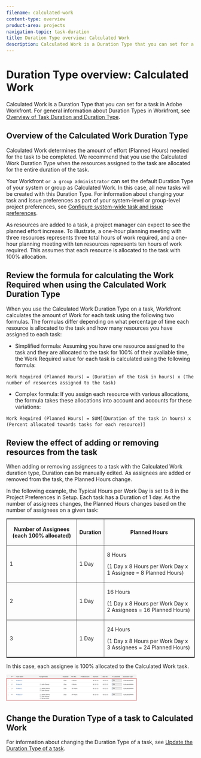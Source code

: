 ```yaml
---
filename: calculated-work
content-type: overview
product-area: projects
navigation-topic: task-duration
title: Duration Type overview: Calculated Work
description: Calculated Work is a Duration Type that you can set for a task in Adobe Workfront. For general information about Duration Types in Workfront, see Overview of Task Duration and Duration Type.
---
```


# Duration Type overview: Calculated Work

Calculated Work is a Duration Type that you can set for a task in Adobe Workfront. For general information about Duration Types in Workfront, see [Overview of Task Duration and Duration Type](../../../manage-work/tasks/taskdurtn/task-duration-and-duration-type.md).

## Overview of the Calculated Work Duration Type

Calculated Work determines the amount of effort (Planned Hours) needed for the task to be completed. We recommend that you use the Calculated Work Duration Type when the resources assigned to the task are allocated for the entire duration of the task.

Your Workfront `or a group administrator` can set the default Duration&nbsp;Type of your system or group as Calculated Work.&nbsp;In this case, all new tasks will be created with this Duration Type. For information about changing your task and issue preferences as part of your system-level or group-level project preferences, see [Configure system-wide task and issue preferences](../../../administration-and-setup/set-up-workfront/configure-system-defaults/set-task-issue-preferences.md).

As resources are added to a task, a project manager can expect to see the planned effort increase. To illustrate, a one-hour planning meeting with three resources represents three total hours of work required, and a one-hour planning meeting with ten resources represents ten hours of work required. This assumes that each resource is allocated to the task with 100% allocation.

## Review the formula for calculating the Work Required when using the Calculated Work Duration Type

When you use the Calculated Work Duration Type on a task, Workfront calculates the amount of Work for each task using the following two formulas. The formulas differ depending on what percentage of time each resource is allocated to the task and how many resources you have assigned to each task:

* Simplified formula: Assuming you have one resource assigned to the task and they are allocated to the task for 100% of their available time, the Work Required value for each task is calculated using the following formula:

```
Work Required (Planned Hours) = (Duration of the task in hours) x (The number of resources assigned to the task)
```

* Complex formula: If you assign each resource with various allocations, the formula takes these allocations into account and accounts for these variations:

```
Work Required (Planned Hours) = SUM[(Duration of the task in hours) x (Percent allocated towards tasks for each resource)]
```

## Review the effect of adding or removing resources from the task

When adding or removing assignees to a task with the Calculated Work duration type, Duration can be manually edited. As assignees are added or removed from the task, the Planned Hours change.

In the following example, the Typical Hours per Work Day is set to 8 in the Project Preferences in Setup. Each task has a Duration of 1 day. As the number of assignees changes, the Planned Hours changes based on the number of assignees on a given task:

<table border="1" cellspacing="15" cellpadding="1"> 
 <col> 
 <col> 
 <col> 
 <thead> 
  <tr> 
   <th> <p><span class="bold">Number of Assignees (each 100% allocated)</span> </p> </th> 
   <th> <p><span class="bold">Duration</span> </p> </th> 
   <th> <p><span class="bold">Planned Hours</span> </p> </th> 
  </tr> 
 </thead> 
 <tbody> 
  <tr> 
   <td> <p>1</p> </td> 
   <td> <p>1 Day</p> </td> 
   <td> <p>8 Hours</p> <p>(1 Day x 8 Hours per Work Day x 1 Assignee = 8 Planned Hours)</p> </td> 
  </tr> 
  <tr> 
   <td> <p>2</p> </td> 
   <td> <p>1 Day</p> </td> 
   <td> <p>16 Hours</p> <p>(1 Day x 8 Hours per Work Day x 2 Assignees = 16 Planned Hours)</p> </td> 
  </tr> 
  <tr> 
   <td> <p>3</p> </td> 
   <td> <p>1 Day</p> </td> 
   <td> <p>24 Hours</p> <p>(1 Day x 8 Hours per Work Day x 3 Assignees = 24 Planned Hours)</p> </td> 
  </tr> 
 </tbody> 
</table>

In this case, each assignee is 100% allocated to the Calculated Work task.

![](assets/calcwork-350x71.png)

## Change the Duration Type of a task to Calculated Work

For information about changing the Duration Type of a task, see [Update the Duration Type of a task](../../../manage-work/tasks/taskdurtn/update-duration-type-of-task.md).

<!--
Go to a task for which you want to change the Duration Type. On the Task Details tab, click Overview>Edit Overview> Duration Type. Select Calculated Work from the drop-down menu. Click Save.
-->

